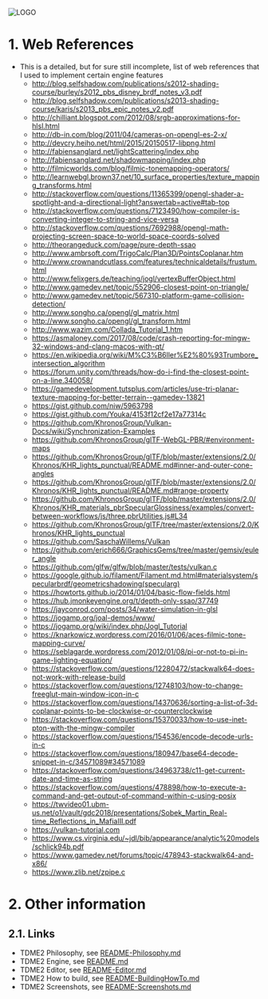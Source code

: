 ![LOGO](https://raw.githubusercontent.com/andreasdr/tdme2/master/resources/github/tdme2-logo.png)

# 1. Web References
- This is a detailed, but for sure still incomplete, list of web references that I used to implement certain engine features
  - http://blog.selfshadow.com/publications/s2012-shading-course/burley/s2012_pbs_disney_brdf_notes_v3.pdf
  - http://blog.selfshadow.com/publications/s2013-shading-course/karis/s2013_pbs_epic_notes_v2.pdf
  - http://chilliant.blogspot.com/2012/08/srgb-approximations-for-hlsl.html
  - http://db-in.com/blog/2011/04/cameras-on-opengl-es-2-x/
  - http://devcry.heiho.net/html/2015/20150517-libpng.html
  - http://fabiensanglard.net/lightScattering/index.php
  - http://fabiensanglard.net/shadowmapping/index.php
  - http://filmicworlds.com/blog/filmic-tonemapping-operators/
  - http://learnwebgl.brown37.net/10_surface_properties/texture_mapping_transforms.html
  - http://stackoverflow.com/questions/11365399/opengl-shader-a-spotlight-and-a-directional-light?answertab=active#tab-top
  - http://stackoverflow.com/questions/7123490/how-compiler-is-converting-integer-to-string-and-vice-versa
  - http://stackoverflow.com/questions/7692988/opengl-math-projecting-screen-space-to-world-space-coords-solved
  - http://theorangeduck.com/page/pure-depth-ssao
  - http://www.ambrsoft.com/TrigoCalc/Plan3D/PointsCoplanar.htm
  - http://www.crownandcutlass.com/features/technicaldetails/frustum.html
  - http://www.felixgers.de/teaching/jogl/vertexBufferObject.html
  - http://www.gamedev.net/topic/552906-closest-point-on-triangle/
  - http://www.gamedev.net/topic/567310-platform-game-collision-detection/
  - http://www.songho.ca/opengl/gl_matrix.html
  - http://www.songho.ca/opengl/gl_transform.html
  - http://www.wazim.com/Collada_Tutorial_1.htm
  - https://asmaloney.com/2017/08/code/crash-reporting-for-mingw-32-windows-and-clang-macos-with-qt/
  - https://en.wikipedia.org/wiki/M%C3%B6ller%E2%80%93Trumbore_intersection_algorithm
  - https://forum.unity.com/threads/how-do-i-find-the-closest-point-on-a-line.340058/
  - https://gamedevelopment.tutsplus.com/articles/use-tri-planar-texture-mapping-for-better-terrain--gamedev-13821
  - https://gist.github.com/niw/5963798
  - https://gist.github.com/Youka/4153f12cf2e17a77314c
  - https://github.com/KhronosGroup/Vulkan-Docs/wiki/Synchronization-Examples
  - https://github.com/KhronosGroup/glTF-WebGL-PBR/#environment-maps
  - https://github.com/KhronosGroup/glTF/blob/master/extensions/2.0/Khronos/KHR_lights_punctual/README.md#inner-and-outer-cone-angles
  - https://github.com/KhronosGroup/glTF/blob/master/extensions/2.0/Khronos/KHR_lights_punctual/README.md#range-property
  - https://github.com/KhronosGroup/glTF/blob/master/extensions/2.0/Khronos/KHR_materials_pbrSpecularGlossiness/examples/convert-between-workflows/js/three.pbrUtilities.js#L34
  - https://github.com/KhronosGroup/glTF/tree/master/extensions/2.0/Khronos/KHR_lights_punctual
  - https://github.com/SaschaWillems/Vulkan
  - https://github.com/erich666/GraphicsGems/tree/master/gemsiv/euler_angle
  - https://github.com/glfw/glfw/blob/master/tests/vulkan.c
  - https://google.github.io/filament/Filament.md.html#materialsystem/specularbrdf/geometricshadowing(specularg)
  - https://howtorts.github.io/2014/01/04/basic-flow-fields.html
  - https://hub.jmonkeyengine.org/t/depth-only-ssao/37749
  - https://jayconrod.com/posts/34/water-simulation-in-glsl
  - https://jogamp.org/joal-demos/www/
  - https://jogamp.org/wiki/index.php/Jogl_Tutorial
  - https://knarkowicz.wordpress.com/2016/01/06/aces-filmic-tone-mapping-curve/
  - https://seblagarde.wordpress.com/2012/01/08/pi-or-not-to-pi-in-game-lighting-equation/
  - https://stackoverflow.com/questions/12280472/stackwalk64-does-not-work-with-release-build
  - https://stackoverflow.com/questions/12748103/how-to-change-freeglut-main-window-icon-in-c
  - https://stackoverflow.com/questions/14370636/sorting-a-list-of-3d-coplanar-points-to-be-clockwise-or-counterclockwise
  - https://stackoverflow.com/questions/15370033/how-to-use-inet-pton-with-the-mingw-compiler
  - https://stackoverflow.com/questions/154536/encode-decode-urls-in-c
  - https://stackoverflow.com/questions/180947/base64-decode-snippet-in-c/34571089#34571089
  - https://stackoverflow.com/questions/34963738/c11-get-current-date-and-time-as-string
  - https://stackoverflow.com/questions/478898/how-to-execute-a-command-and-get-output-of-command-within-c-using-posix
  - https://twvideo01.ubm-us.net/o1/vault/gdc2018/presentations/Sobek_Martin_Real-time_Reflections_in_MafiaIII.pdf
  - https://vulkan-tutorial.com
  - https://www.cs.virginia.edu/~jdl/bib/appearance/analytic%20models/schlick94b.pdf
  - https://www.gamedev.net/forums/topic/478943-stackwalk64-and-x86/
  - https://www.zlib.net/zpipe.c

# 2. Other information
## 2.1. Links
- TDME2 Philosophy, see [README-Philosophy.md](./README-Philosophy.md)
- TDME2 Engine, see [README.md](./README.md)
- TDME2 Editor, see [README-Editor.md](./README-Editor.md)
- TDME2 How to build, see [README-BuildingHowTo.md](./README-BuildingHowTo.md)
- TDME2 Screenshots, see [README-Screenshots.md](./README-Screenshots.md)
